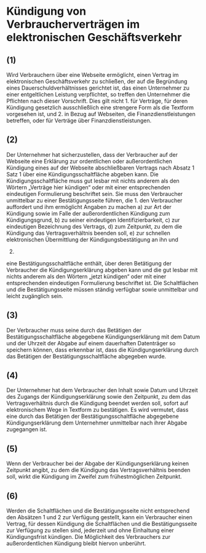 # Kündigung von Verbraucherverträgen im elektronischen Geschäftsverkehr



## (1)

 Wird Verbrauchern über eine Webseite ermöglicht, einen Vertrag im elektronischen Geschäftsverkehr zu schließen, der auf die Begründung eines Dauerschuldverhältnisses gerichtet ist, das einen Unternehmer zu einer entgeltlichen Leistung verpflichtet, so treffen den Unternehmer die Pflichten nach dieser Vorschrift. Dies gilt nicht  1.
 für Verträge, für deren Kündigung gesetzlich ausschließlich eine strengere Form als die Textform vorgesehen ist, und
 2.
 in Bezug auf Webseiten, die Finanzdienstleistungen betreffen, oder für Verträge über Finanzdienstleistungen.


## (2)

 Der Unternehmer hat sicherzustellen, dass der Verbraucher auf der Webseite eine Erklärung zur ordentlichen oder außerordentlichen Kündigung eines auf der Webseite abschließbaren Vertrags nach Absatz 1 Satz 1 über eine Kündigungsschaltfläche abgeben kann. Die Kündigungsschaltfläche muss gut lesbar mit nichts anderem als den Wörtern „Verträge hier kündigen“ oder mit einer entsprechenden eindeutigen Formulierung beschriftet sein. Sie muss den Verbraucher unmittelbar zu einer Bestätigungsseite führen, die  1.
 den Verbraucher auffordert und ihm ermöglicht Angaben zu machen  a)
 zur Art der Kündigung sowie im Falle der außerordentlichen Kündigung zum Kündigungsgrund,
 b)
 zu seiner eindeutigen Identifizierbarkeit,
 c)
 zur eindeutigen Bezeichnung des Vertrags,
 d)
 zum Zeitpunkt, zu dem die Kündigung das Vertragsverhältnis beenden soll,
 e)
 zur schnellen elektronischen Übermittlung der Kündigungsbestätigung an ihn und

 2.
 eine Bestätigungsschaltfläche enthält, über deren Betätigung der Verbraucher die Kündigungserklärung abgeben kann und die gut lesbar mit nichts anderem als den Wörtern „jetzt kündigen“ oder mit einer entsprechenden eindeutigen Formulierung beschriftet ist.
Die Schaltflächen und die Bestätigungsseite müssen ständig verfügbar sowie unmittelbar und leicht zugänglich sein.

## (3)

 Der Verbraucher muss seine durch das Betätigen der Bestätigungsschaltfläche abgegebene Kündigungserklärung mit dem Datum und der Uhrzeit der Abgabe auf einem dauerhaften Datenträger so speichern können, dass erkennbar ist, dass die Kündigungserklärung durch das Betätigen der Bestätigungsschaltfläche abgegeben wurde.

## (4)

 Der Unternehmer hat dem Verbraucher den Inhalt sowie Datum und Uhrzeit des Zugangs der Kündigungserklärung sowie den Zeitpunkt, zu dem das Vertragsverhältnis durch die Kündigung beendet werden soll, sofort auf elektronischem Wege in Textform zu bestätigen. Es wird vermutet, dass eine durch das Betätigen der Bestätigungsschaltfläche abgegebene Kündigungserklärung dem Unternehmer unmittelbar nach ihrer Abgabe zugegangen ist.

## (5)

 Wenn der Verbraucher bei der Abgabe der Kündigungserklärung keinen Zeitpunkt angibt, zu dem die Kündigung das Vertragsverhältnis beenden soll, wirkt die Kündigung im Zweifel zum frühestmöglichen Zeitpunkt.

## (6)

 Werden die Schaltflächen und die Bestätigungsseite nicht entsprechend den Absätzen 1 und 2 zur Verfügung gestellt, kann ein Verbraucher einen Vertrag, für dessen Kündigung die Schaltflächen und die Bestätigungsseite zur Verfügung zu stellen sind, jederzeit und ohne Einhaltung einer Kündigungsfrist kündigen. Die Möglichkeit des Verbrauchers zur außerordentlichen Kündigung bleibt hiervon unberührt. 

